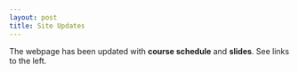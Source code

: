 ```yaml
---
layout: post
title: Site Updates
---
```


The webpage has been updated with __course schedule__ and __slides__.  See links to the left.